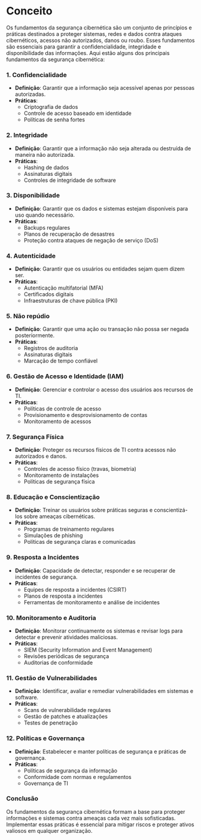 # Conceito

Os fundamentos da segurança cibernética são um conjunto de princípios e práticas destinados a proteger sistemas, redes e dados contra ataques cibernéticos, acessos não autorizados, danos ou roubo. Esses fundamentos são essenciais para garantir a confidencialidade, integridade e disponibilidade das informações. Aqui estão alguns dos principais fundamentos da segurança cibernética:

### 1. **Confidencialidade**
- **Definição**: Garantir que a informação seja acessível apenas por pessoas autorizadas.
- **Práticas**: 
  - Criptografia de dados
  - Controle de acesso baseado em identidade
  - Políticas de senha fortes

### 2. **Integridade**
- **Definição**: Garantir que a informação não seja alterada ou destruída de maneira não autorizada.
- **Práticas**:
  - Hashing de dados
  - Assinaturas digitais
  - Controles de integridade de software

### 3. **Disponibilidade**
- **Definição**: Garantir que os dados e sistemas estejam disponíveis para uso quando necessário.
- **Práticas**:
  - Backups regulares
  - Planos de recuperação de desastres
  - Proteção contra ataques de negação de serviço (DoS)

### 4. **Autenticidade**
- **Definição**: Garantir que os usuários ou entidades sejam quem dizem ser.
- **Práticas**:
  - Autenticação multifatorial (MFA)
  - Certificados digitais
  - Infraestruturas de chave pública (PKI)

### 5. **Não repúdio**
- **Definição**: Garantir que uma ação ou transação não possa ser negada posteriormente.
- **Práticas**:
  - Registros de auditoria
  - Assinaturas digitais
  - Marcação de tempo confiável

### 6. **Gestão de Acesso e Identidade (IAM)**
- **Definição**: Gerenciar e controlar o acesso dos usuários aos recursos de TI.
- **Práticas**:
  - Políticas de controle de acesso
  - Provisionamento e desprovisionamento de contas
  - Monitoramento de acessos

### 7. **Segurança Física**
- **Definição**: Proteger os recursos físicos de TI contra acessos não autorizados e danos.
- **Práticas**:
  - Controles de acesso físico (travas, biometria)
  - Monitoramento de instalações
  - Políticas de segurança física

### 8. **Educação e Conscientização**
- **Definição**: Treinar os usuários sobre práticas seguras e conscientizá-los sobre ameaças cibernéticas.
- **Práticas**:
  - Programas de treinamento regulares
  - Simulações de phishing
  - Políticas de segurança claras e comunicadas

### 9. **Resposta a Incidentes**
- **Definição**: Capacidade de detectar, responder e se recuperar de incidentes de segurança.
- **Práticas**:
  - Equipes de resposta a incidentes (CSIRT)
  - Planos de resposta a incidentes
  - Ferramentas de monitoramento e análise de incidentes

### 10. **Monitoramento e Auditoria**
- **Definição**: Monitorar continuamente os sistemas e revisar logs para detectar e prevenir atividades maliciosas.
- **Práticas**:
  - SIEM (Security Information and Event Management)
  - Revisões periódicas de segurança
  - Auditorias de conformidade

### 11. **Gestão de Vulnerabilidades**
- **Definição**: Identificar, avaliar e remediar vulnerabilidades em sistemas e software.
- **Práticas**:
  - Scans de vulnerabilidade regulares
  - Gestão de patches e atualizações
  - Testes de penetração

### 12. **Políticas e Governança**
- **Definição**: Estabelecer e manter políticas de segurança e práticas de governança.
- **Práticas**:
  - Políticas de segurança da informação
  - Conformidade com normas e regulamentos
  - Governança de TI

### Conclusão
Os fundamentos da segurança cibernética formam a base para proteger informações e sistemas contra ameaças cada vez mais sofisticadas. Implementar essas práticas é essencial para mitigar riscos e proteger ativos valiosos em qualquer organização.